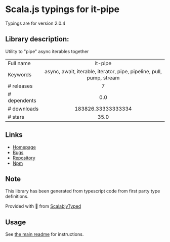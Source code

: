 
# Scala.js typings for it-pipe

Typings are for version 2.0.4

## Library description:
Utility to "pipe" async iterables together

|                    |                 |
| ------------------ | :-------------: |
| Full name          | it-pipe |
| Keywords           | async, await, iterable, iterator, pipe, pipeline, pull, pump, stream |
| # releases         | 7 |
| # dependents       | 0.0 |
| # downloads        | 183826.33333333334 |
| # stars            | 35.0 |

## Links
- [Homepage](https://github.com/alanshaw/it-pipe#readme)
- [Bugs](https://github.com/alanshaw/it-pipe/issues)
- [Repository](https://github.com/alanshaw/it-pipe)
- [Npm](https://www.npmjs.com/package/it-pipe)
    


## Note
This library has been generated from typescript code from first party type definitions.

Provided with :purple_heart: from [ScalablyTyped](https://github.com/oyvindberg/ScalablyTyped)

## Usage
See [the main readme](../../readme.md) for instructions.


